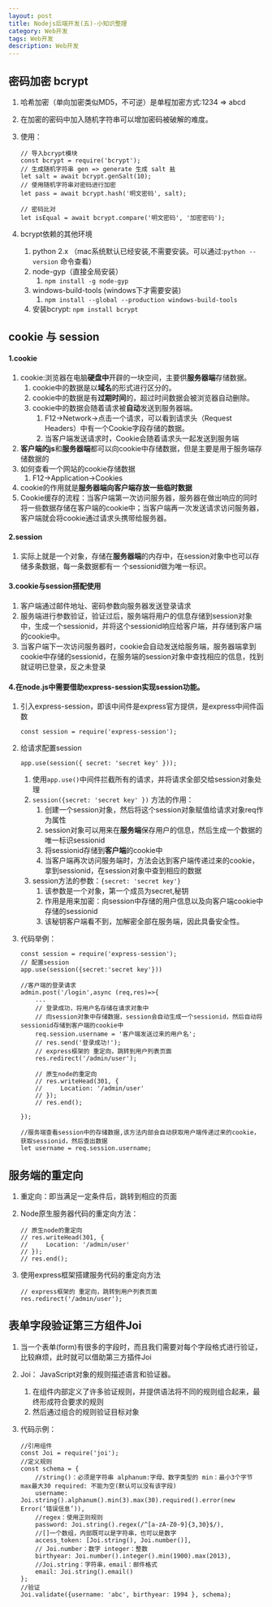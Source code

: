 ```yaml
---
layout: post
title: Nodejs后端开发(五)-小知识整理
category: Web开发
tags: Web开发
description: Web开发
---
```


## 密码加密 bcrypt
1. 哈希加密（单向加密类似MD5，不可逆）是单程加密方式:1234 => abcd 
2. 在加密的密码中加入随机字符串可以增加密码被破解的难度。
3. 使用：

    ```
    // 导入bcrypt模块
    const bcrypt = require('bcrypt');
    // 生成随机字符串 gen => generate 生成 salt 盐
    let salt = await bcrypt.genSalt(10);
    // 使用随机字符串对密码进行加密
    let pass = await bcrypt.hash('明文密码', salt);
    
    // 密码比对
    let isEqual = await bcrypt.compare('明文密码', '加密密码');
    ```
4. bcrypt依赖的其他环境 
    1. python 2.x （mac系统默认已经安装,不需要安装。可以通过:`python --version` 命令查看）
    2. node-gyp（直接全局安装）
        1. `npm install -g node-gyp`
    3. windows-build-tools (windows下才需要安装)
        1. `npm install --global --production windows-build-tools`
    4. 安装bcrypt: `npm install bcrypt`

## cookie 与 session

#### 1.cookie
1. cookie:浏览器在电脑**硬盘中**开辟的一块空间，主要供**服务器端**存储数据。
    1. cookie中的数据是以**域名**的形式进行区分的。
    2. cookie中的数据是有**过期时间**的，超过时间数据会被浏览器自动删除。
    3. cookie中的数据会随着请求被**自动**发送到服务器端。
        1. F12->Network->点击一个请求，可以看到请求头（Request Headers）中有一个Cookie字段存储的数据。
        2. 当客户端发送请求时，Cookie会随着请求头一起发送到服务端
2. **客户端的js**和**服务器端**都可以向cookie中存储数据，但是主要是用于服务端存储数据的
3. 如何查看一个网站的cookie存储数据
    1. F12->Application->Cookies
4. cookie的作用就是**服务器端向客户端存放一些临时数据**
5. Cookie缓存的流程：当客户端第一次访问服务器，服务器在做出响应的同时将一些数据存储在客户端的cookie中；当客户端再一次发送请求访问服务器，客户端就会将cookie通过请求头携带给服务器。

#### 2.session
1. 实际上就是一个对象，存储在**服务器端**的内存中，在session对象中也可以存储多条数据，每一条数据都有一 个sessionid做为唯一标识。

#### 3.cookie与session搭配使用
1. 客户端通过邮件地址、密码参数向服务器发送登录请求
2. 服务端进行参数验证，验证过后，服务端将用户的信息存储到session对象中，生成一个sessionid，并将这个sessionid响应给客户端，并存储到客户端的cookie中。
3. 当客户端下一次访问服务器时，cookie会自动发送给服务端，服务器端拿到cookie中存储的sessionid，在服务端的session对象中查找相应的信息，找到就证明已登录，反之未登录

#### 4.在node.js中需要借助express-session实现session功能。
1. 引入express-session，即该中间件是express官方提供，是express中间件函数
    ```
    const session = require('express-session'); 
    ```
2. 给请求配置session
    
    ```
    app.use(session({ secret: 'secret key' }));
    ```
    
    1. 使用`app.use()`中间件拦截所有的请求，并将请求全部交给session对象处理
    2. `session({secret: 'secret key' })` 方法的作用：
        1. 创建一个session对象，然后将这个session对象赋值给请求对象req作为属性
        2. session对象可以用来在**服务端**保存用户的信息，然后生成一个数据的唯一标识sessionid
        3. 将sessionid存储到**客户端**的cookie中
        4. 当客户端再次访问服务端时，方法会达到客户端传递过来的cookie，拿到sessionid，在session对象中查到相应的数据
    3. session方法的参数：`{secret: 'secret key'}`
        1. 该参数是一个对象，第一个成员为secret,秘钥
        2. 作用是用来加密：向session中存储的用户信息以及向客户端cookie中存储的sessionid
        3. 该秘钥客户端看不到，加解密全部在服务端，因此具备安全性。
3. 代码举例：
    
    ```
    const session = require('express-session');
    // 配置session
    app.use(session({secret:'secret key'}))
    
    //客户端的登录请求
    admin.post('/login',async (req,res)=>{
        ...
        // 登录成功，将用户名存储在请求对象中
        // 向session对象中存储数据，session会自动生成一个sessionid，然后自动将sessionid存储到客户端的cookie中
        req.session.username = '客户端发送过来的用户名';
        // res.send('登录成功!');
        // express框架的 重定向，跳转到用户列表页面
        res.redirect('/admin/user');

        // 原生node的重定向
        // res.writeHead(301, {
        //     Location: '/admin/user'
        // });
        // res.end();
            
    });
    
    //服务端查看session中的存储数据,该方法内部会自动获取用户端传递过来的cookie，获取sessionid，然后查出数据
    let username = req.session.username;
    ```
   
## 服务端的重定向
1. 重定向：即当满足一定条件后，跳转到相应的页面
2. Node原生服务器代码的重定向方法：
    
    ```
    // 原生node的重定向
    // res.writeHead(301, {
    //     Location: '/admin/user'
    // });
    // res.end();
    ```
3. 使用express框架搭建服务代码的重定向方法
    
    ```
    // express框架的 重定向，跳转到用户列表页面
    res.redirect('/admin/user');
    ```
    
## 表单字段验证第三方组件Joi
1. 当一个表单(form)有很多的字段时，而且我们需要对每个字段格式进行验证，比较麻烦，此时就可以借助第三方插件Joi
2. Joi： JavaScript对象的规则描述语言和验证器。
    1. 在组件内部定义了许多验证规则，并提供语法将不同的规则组合起来，最终形成符合要求的规则
    2. 然后通过组合的规则验证目标对象
3. 代码示例：
    
    ```
    //引用组件
    const Joi = require('joi'); 
    //定义规则
    const schema = {
        //string()：必须是字符串 alphanum:字母、数字类型的 min：最小3个字节 max最大30 required: 不能为空(默认可以没有该字段)
        username: Joi.string().alphanum().min(3).max(30).required().error(new Error(‘错误信息’)), 
        //regex：使用正则规则
        password: Joi.string().regex(/^[a-zA-Z0-9]{3,30}$/),
        //[]一个数组，内部既可以是字符串，也可以是数字
        access_token: [Joi.string(), Joi.number()],
        // Joi.number：数字 integer：整数
        birthyear: Joi.number().integer().min(1900).max(2013),
        //Joi.string：字符串，email：邮件格式
        email: Joi.string().email() 
    };
    //验证
    Joi.validate({username: 'abc', birthyear: 1994 }, schema);
    ```
    

